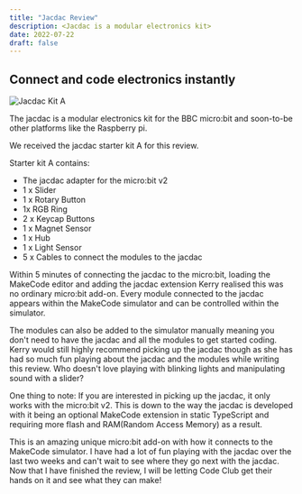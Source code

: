 ```yaml
---
title: "Jacdac Review"
description: <Jacdac is a modular electronics kit>
date: 2022-07-22
draft: false
---
```


## Connect and code electronics instantly

![Jacdac Kit A](/JacdacMain.jpeg)

The jacdac is a modular electronics kit for the BBC micro:bit and soon-to-be other platforms like the Raspberry pi.

We received the jacdac starter kit A for this review.

Starter kit A contains:

* The jacdac adapter for the micro:bit v2
* 1 x Slider
* 1 x Rotary Button
* 1x RGB Ring
* 2 x Keycap Buttons
* 1 x Magnet Sensor
* 1 x Hub
* 1 x Light Sensor
* 5 x Cables to connect the modules to the jacdac

Within 5 minutes of connecting the jacdac to the micro:bit, loading the MakeCode editor and adding the jacdac extension Kerry realised this was no ordinary micro:bit add-on. Every module connected to the jacdac appears within the MakeCode simulator and can be controlled within the simulator.

The modules can also be added to the simulator manually meaning you don't need to have the jacdac and all the modules to get started coding. Kerry would still highly recommend picking up the jacdac though as she has had so much fun playing about the jacdac and the modules while writing this review. Who doesn't love playing with blinking lights and manipulating sound with a slider?

One thing to note: If you are interested in picking up the jacdac, it only works with the micro:bit v2. This is down to the way the jacdac is developed with it being an optional MakeCode extension in static TypeScript and requiring more flash and RAM(Random Access Memory) as a result.

This is an amazing unique micro:bit add-on with how it connects to the MakeCode simulator. I have had a lot of fun playing with the jacdac over the last two weeks and can't wait to see where they go next with the jacdac. Now that I have finished the review, I will be letting Code Club get their hands on it and see what they can make!